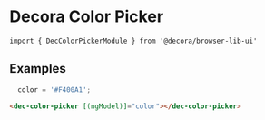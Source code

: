 # Decora Color Picker

`import { DecColorPickerModule } from '@decora/browser-lib-ui'`


## Examples

```javascript
  color = '#F400A1';
```

```html
<dec-color-picker [(ngModel)]="color"></dec-color-picker>
```
